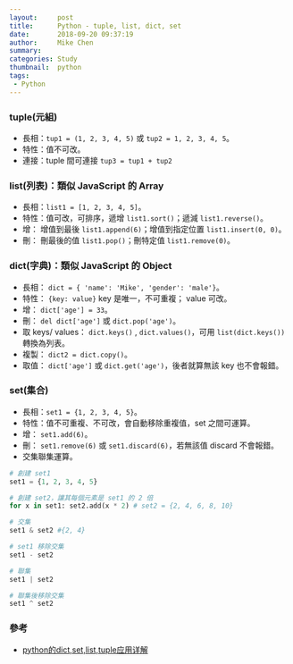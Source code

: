 ```yaml
---
layout:     post
title:      Python - tuple, list, dict, set
date:       2018-09-20 09:37:19
author:     Mike Chen
summary:    
categories: Study
thumbnail:  python
tags:
 - Python
---
```


### tuple(元組)
* 長相：`tup1 = (1, 2, 3, 4, 5)` 或 `tup2 = 1, 2, 3, 4, 5`。
* 特性：值不可改。
* 連接：tuple 間可連接 `tup3 = tup1 + tup2`

### list(列表)：類似 JavaScript 的 Array
* 長相：`list1 = [1, 2, 3, 4, 5]`。
* 特性：值可改，可排序，遞增 `list1.sort()`；遞減 `list1.reverse()`。
* 增： 增值到最後 `list1.append(6)`；增值到指定位置 `list1.insert(0, 0)`。
* 刪： 刪最後的值 `list1.pop()`；刪特定值 `list1.remove(0)`。

### dict(字典)：類似 JavaScript 的 Object
* 長相： `dict = { 'name': 'Mike', 'gender': 'male'}`。
* 特性： `{key: value}` key 是唯一，不可重複； value 可改。
* 增： `dict['age'] = 33`。
* 刪： `del dict['age']` 或 `dict.pop('age')`。
* 取 keys/ values： `dict.keys()` , `dict.values()`，可用 `list(dict.keys())` 轉換為列表。
* 複製： `dict2 = dict.copy()`。
* 取值： `dict['age']` 或 `dict.get('age')`，後者就算無該 key 也不會報錯。

### set(集合)
* 長相：`set1 = {1, 2, 3, 4, 5}`。
* 特性：值不可重複、不可改，會自動移除重複值，set 之間可運算。
* 增： `set1.add(6)`。
* 刪： `set1.remove(6)` 或 `set1.discard(6)`，若無該值 discard 不會報錯。
* 交集聯集運算。

```python
# 創建 set1
set1 = {1, 2, 3, 4, 5}

# 創建 set2，讓其每個元素是 set1 的 2 倍
for x in set1: set2.add(x * 2) # set2 = {2, 4, 6, 8, 10}

# 交集
set1 & set2 #{2, 4}

# set1 移除交集
set1 - set2

# 聯集
set1 | set2

# 聯集後移除交集
set1 ^ set2

```


### 參考
* [python的dict,set,list,tuple应用详解](https://cn.aliyun.com/jiaocheng/493737.html?spm=5176.100033.1.8.165937ecimix0T)